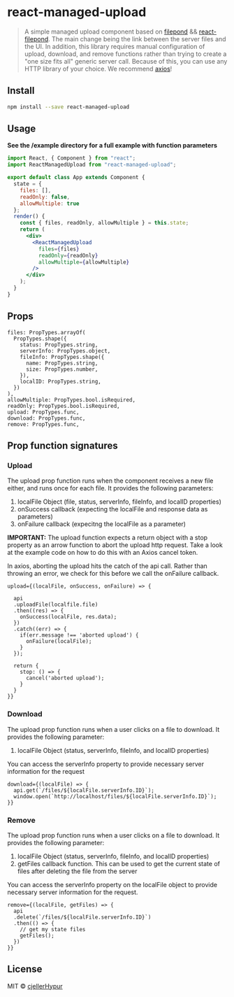 # react-managed-upload

> A simple managed upload component based on [filepond](https://github.com/pqina/filepond) && [react-filepond](https://github.com/pqina/react-filepond). The main change being the link between the server files and the UI. In addition, this library requires manual configuration of upload, download, and remove functions rather than trying to create a "one size fits all" generic server call. Because of this, you can use any HTTP library of your choice. We recommend [axios](https://github.com/axios/axios)!

## Install

```bash
npm install --save react-managed-upload
```

## Usage

**See the /example directory for a full example with function parameters**

```jsx
import React, { Component } from "react";
import ReactManagedUpload from "react-managed-upload";

export default class App extends Component {
  state = {
    files: [],
    readOnly: false,
    allowMultiple: true
  };
  render() {
    const { files, readOnly, allowMultiple } = this.state;
    return (
      <div>
        <ReactManagedUpload
          files={files}
          readOnly={readOnly}
          allowMultiple={allowMultiple}
        />
      </div>
    );
  }
}
```

## Props

```
files: PropTypes.arrayOf(
  PropTypes.shape({
    status: PropTypes.string,
    serverInfo: PropTypes.object,
    fileInfo: PropTypes.shape({
      name: PropTypes.string,
      size: PropTypes.number,
    }),
    localID: PropTypes.string,
  })
),
allowMultiple: PropTypes.bool.isRequired,
readOnly: PropTypes.bool.isRequired,
upload: PropTypes.func,
download: PropTypes.func,
remove: PropTypes.func,
```

## Prop function signatures

### Upload

The upload prop function runs when the component receives a new file either, and runs once for each file. It provides the following parameters:

1. localFile Object (file, status, serverInfo, fileInfo, and localID properties)
2. onSuccess callback (expecting the localFile and response data as parameters)
3. onFailure callback (expecitng the localFile as a parameter)

**IMPORTANT:** The upload function expects a return object with a stop property as an arrow function to abort the upload http request. Take a look at the example code on how to do this with an Axios cancel token.

In axios, aborting the upload hits the catch of the api call. Rather than throwing an error, we check for this before we call the onFailure callback.

```
upload={(localFile, onSuccess, onFailure) => {

  api
  .uploadFile(localfile.file)
  .then((res) => {
    onSuccess(localFile, res.data);
  })
  .catch((err) => {
    if(err.message !== 'aborted upload') {
      onFailure(localFile);
    }
  });

  return {
    stop: () => {
      cancel('aborted upload');
    }
  }
}}
```

### Download

The upload prop function runs when a user clicks on a file to download. It provides the following parameter:

1. localFile Object (status, serverInfo, fileInfo, and localID properties)

You can access the serverInfo property to provide necessary server information for the request

```
download={(localFile) => {
  api.get(`/files/${localFile.serverInfo.ID}`);
  window.open(`http://localhost/files/${localFile.serverInfo.ID}`);
}}
```

### Remove

The upload prop function runs when a user clicks on a file to download. It provides the following parameter:

1. localFile Object (status, serverInfo, fileInfo, and localID properties)
2. getFiles callback function. This can be used to get the current state of files after deleting the file from the server

You can access the serverInfo property on the localFile object to provide necessary server information for the request.

```
remove={(localFile, getFiles) => {
  api
  .delete(`/files/${localFile.serverInfo.ID}`)
  .then(() => {
    // get my state files
    getFiles();
  })
}}
```

## License

MIT © [cjellerHypur](https://github.com/cjellerHypur)
